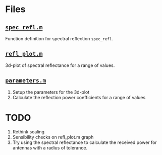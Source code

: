 # Files
## [`spec_refl.m`](https://github.com/AndyWhelan/DCU-Project-2025/blob/main/spec_refl.m)
Function definition for spectral reflection `spec_refl`.

## [`refl_plot.m`](https://github.com/AndyWhelan/DCU-Project-2025/blob/main/refl_plot.m)
3d-plot of spectral reflectance for a range of values.

## [`parameters.m`](https://github.com/AndyWhelan/DCU-Project-2025/blob/main/parameters.m)
1. Setup the parameters for the 3d-plot
2. Calculate the reflection power coefficients for a range of values

# TODO
1. Rethink scaling
2. Sensibility checks on refl_plot.m graph
3. Try using the spectral reflectance to calculate the received power for antennas with a radius of tolerance.


